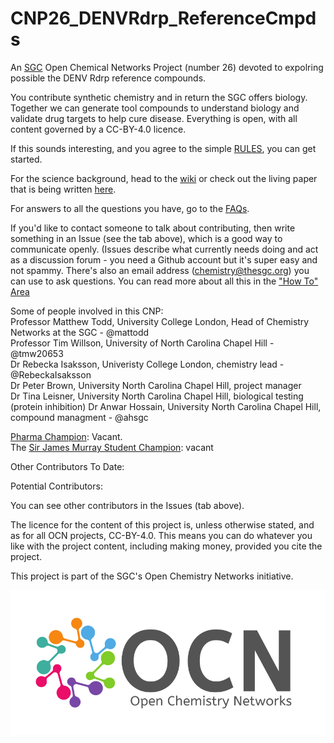 # CNP26_DENVRdrp_ReferenceCmpds
An [SGC](https://www.thesgc.org/) Open Chemical Networks Project (number 26) devoted to expolring possible the DENV Rdrp reference compounds.

You contribute synthetic chemistry and in return the SGC offers biology. Together we can generate tool compounds to understand biology and validate drug targets to help cure disease. Everything is open, with all content governed by a CC-BY-4.0 licence.

If this sounds interesting, and you agree to the simple [RULES](https://www.thesgc.org/sgc-open-chemistry-networks/terms-of-use), you can get started.

For the science background, head to the [wiki](https://github.com/StructuralGenomicsConsortium/CNP9-DENVRdrp-ChEMBL/wiki) or check out the living paper that is being written [here](https://github.com/StructuralGenomicsConsortium/CNP9-DENVRdrp-ChEMBL/wiki/The-Story-So-Far).

For answers to all the questions you have, go to the [FAQs](https://www.thesgc.org/sgc-open-chemistry-networks/faq).

If you'd like to contact someone to talk about contributing, then write something in an Issue (see the tab above), which is a good way to communicate openly. (Issues describe what currently needs doing and act as a discussion forum - you need a Github account but it's super easy and not spammy. There's also an email address (chemistry@thesgc.org) you can use to ask questions. You can read more about all this in the ["How To" Area](https://github.com/StructuralGenomicsConsortium/Chemistry_TechOps_HowTo/wiki)

Some of people involved in this CNP:  
Professor Matthew Todd, University College London, Head of Chemistry Networks at the SGC - @mattodd  
Professor Tim Willson, University of North Carolina Chapel Hill - @tmw20653  
Dr Rebecka Isaksson, Univeristy College London, chemistry lead - @RebeckaIsaksson  
Dr Peter Brown, University North Carolina Chapel Hill, project manager    
Dr Tina Leisner, University North Carolina Chapel Hill, biological testing (protein inhibition) 
Dr Anwar Hossain, University North Carolina Chapel Hill, compound managment - @ahsgc   
 

[Pharma Champion](https://github.com/StructuralGenomicsConsortium/Chemistry_TechOps_HowTo/wiki/Pharma-Industry-Champions): Vacant.    
The [Sir James Murray Student Champion](https://www.thesgc.org/sgc-open-chemistry-networks/champions-program): vacant

Other Contributors To Date:  



Potential Contributors:
 

You can see other contributors in the Issues (tab above).

The licence for the content of this project is, unless otherwise stated, and as for all OCN projects, CC-BY-4.0. This means you can do whatever you like with the project content, including making money, provided you cite the project.

This project is part of the SGC's Open Chemistry Networks initiative.

<a href="url"><img src="https://github.com/StructuralGenomicsConsortium/Chemistry_TechOps_HowTo/blob/main/Open%20Chemistry%20Networks%20Logos/OCN_Logo_Final_smban.png?raw=true"></a>
